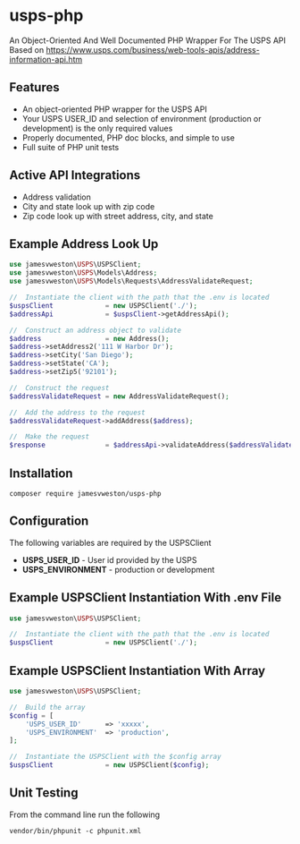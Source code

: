 # usps-php
An Object-Oriented And Well Documented PHP Wrapper For The USPS API
Based on https://www.usps.com/business/web-tools-apis/address-information-api.htm

## Features

* An object-oriented PHP wrapper for the USPS API
* Your USPS USER_ID and selection of environment (production or development) is the only required values
* Properly documented, PHP doc blocks, and simple to use
* Full suite of PHP unit tests

## Active API Integrations
* Address validation
* City and state look up with zip code
* Zip code look up with street address, city, and state

## Example Address Look Up

```php
use jamesvweston\USPS\USPSClient;
use jamesvweston\USPS\Models\Address;
use jamesvweston\USPS\Models\Requests\AddressValidateRequest;

//  Instantiate the client with the path that the .env is located
$uspsClient             = new USPSClient('./');
$addressApi             = $uspsClient->getAddressApi();

//  Construct an address object to validate
$address                = new Address();
$address->setAddress2('111 W Harbor Dr');
$address->setCity('San Diego');
$address->setState('CA');
$address->setZip5('92101');

//  Construct the request
$addressValidateRequest = new AddressValidateRequest();

//  Add the address to the request
$addressValidateRequest->addAddress($address);

//  Make the request
$response               = $addressApi->validateAddress($addressValidateRequest);
```

## Installation

```
composer require jamesvweston/usps-php
```

## Configuration

The following variables are required by the USPSClient

* **USPS_USER_ID**      - User id provided by the USPS
* **USPS_ENVIRONMENT**  - production or development

## Example USPSClient Instantiation With .env File

```php
use jamesvweston\USPS\USPSClient;

//  Instantiate the client with the path that the .env is located
$uspsClient             = new USPSClient('./');
```

## Example USPSClient Instantiation With Array

```php
use jamesvweston\USPS\USPSClient;

//  Build the array
$config = [
    'USPS_USER_ID'      => 'xxxxx',
    'USPS_ENVIRONMENT'  => 'production',
];

//  Instantiate the USPSClient with the $config array
$uspsClient             = new USPSClient($config);
```

## Unit Testing
From the command line run the following

```
vendor/bin/phpunit -c phpunit.xml
```